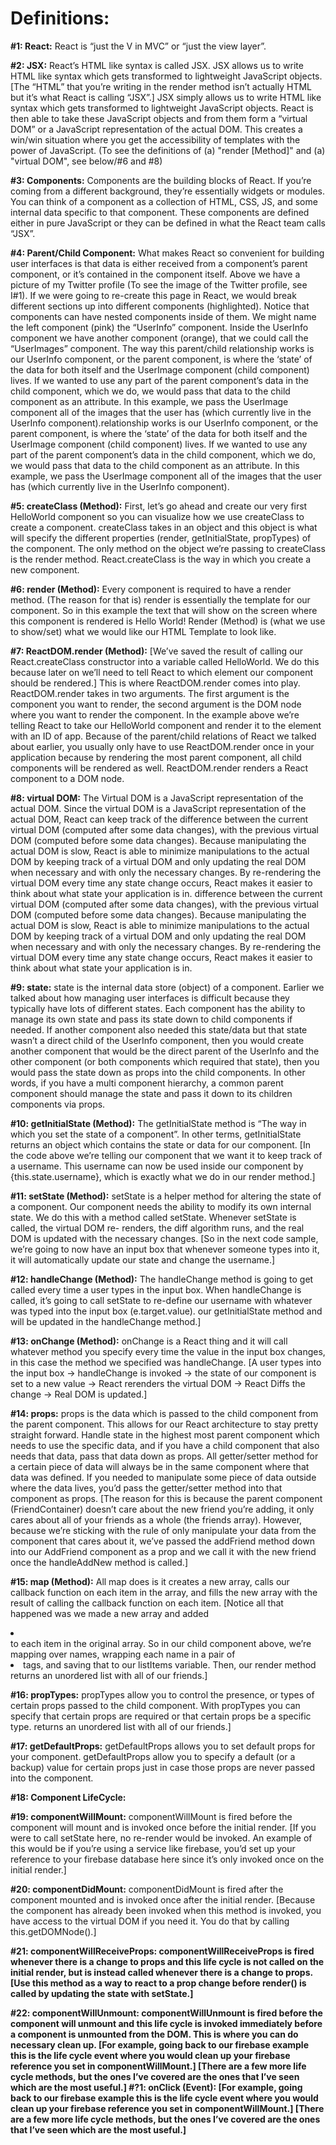 <h1>Definitions:</h1>

<b>#1: React:</b>
React is “just the V in MVC” or “just the view layer”.

<b>#2: JSX:</b>
React’s HTML like syntax is called JSX. JSX allows us to write HTML like syntax which gets transformed to lightweight JavaScript objects. [The “HTML” that you’re writing in the render method isn’t actually HTML but it’s what React is calling “JSX”.] JSX simply allows us to write HTML like syntax which gets transformed to lightweight JavaScript objects. React is then able to take these JavaScript objects and from them form a “virtual DOM” or a JavaScript representation of the actual DOM. This creates a win/win situation where you get the accessibility of templates with the power of JavaScript.
(To see the definitions of (a) "render [Method]" and (a) "virtual DOM", see below/#6 and #8)

<b>#3: Components:</b>
Components are the building blocks of React. If you’re coming from a different background, they’re essentially widgets or modules. You can think of a component as a collection of HTML, CSS, JS, and some internal data specific to that component. These components are defined either in pure JavaScript or they can be defined in what the React team calls “JSX”.

<b>#4: Parent/Child Component:</b>
What makes React so convenient for building user interfaces is that data is either received from a component’s parent component, or it’s contained in the component itself.
Above we have a picture of my Twitter profile (To see the image of the Twitter profile, see I#1). If we were going to re-create this page in React, we would break different sections up into different components (highlighted). Notice that components can have nested components inside of them. We might name the left component (pink) the “UserInfo” component. Inside the UserInfo component we have another component (orange), that we could call the “UserImages” component. The way this parent/child relationship works is our UserInfo component, or the parent component, is where the ‘state’ of the data for both itself and the UserImage component (child component) lives. If we wanted to use any part of the parent component’s data in the child
component, which we do, we would pass that data to the child component as an attribute. In this example, we pass the UserImage component all of the images that the user has (which currently live in the UserInfo component).relationship works is our UserInfo component, or the parent component, is where the ‘state’ of the data for both itself and the UserImage component (child component) lives. If we wanted to use any part of the parent component’s data in the child
 component, which we do, we would pass that data to the child component as an attribute. In this example, we pass the UserImage component all of the images that the user has (which currently live in the UserInfo component).

<b>#5: createClass (Method):</b>
First, let’s go ahead and create our very first HelloWorld component so you can visualize how we use createClass to create a component. createClass takes in an object and this object is
what will specify the different properties (render, getInitialState, propTypes) of the component. The only method on the object we’re passing to createClass is the render method. React.createClass is the way in which you create a new component.

<b>#6: render (Method):</b>
Every component is required to have a render method. (The reason for that is) render is essentially the template for our component. So in this example the text that will show on the screen where this component is rendered is Hello World! Render (Method) is (what we use to show/set) what we would like our HTML Template to look like.

<b>#7: ReactDOM.render (Method):</b>
[We’ve saved the result of calling our React.createClass constructor into a variable called HelloWorld. We do this because later on we’ll need to tell React to which element our component should be rendered.] This is where ReactDOM.render comes into play. ReactDOM.render takes in two arguments. The first argument is the component you want to render, the second argument is the DOM node where you want to render the component. In the example above we’re telling React to take our HelloWorld component and render it to the element with an ID of app. Because of the parent/child relations of React we talked about earlier, you usually only have to use ReactDOM.render once in your application because by rendering the most parent component, all child components will be rendered as well. ReactDOM.render renders a React component to a DOM node.

<b>#8: virtual DOM:</b>
The Virtual DOM is a JavaScript representation of the actual DOM. Since the virtual DOM is a JavaScript representation of the actual DOM, React can keep track of the difference between the current virtual DOM (computed after some data changes), with the previous virtual DOM (computed before some data changes). Because manipulating the actual DOM is slow, React is able to minimize manipulations to the
actual DOM by keeping track of a virtual DOM and only updating the real DOM when necessary and with only the necessary changes. By re-rendering the virtual DOM every time any state change occurs, React makes it easier to think about what state your application is in.
difference between the current virtual DOM (computed after some data changes),
with the previous virtual DOM (computed before some data changes). Because manipulating the actual DOM is slow, React is able to minimize manipulations to the
actual DOM by keeping track of a virtual DOM and only updating the real DOM when necessary and with only the necessary changes. By re-rendering the virtual DOM every time any state change occurs, React makes it easier to think about what state your application is in.

<b>#9: state:</b>
state is the internal data store (object) of a component.
Earlier we talked about how managing user interfaces is difficult because they typically have lots of different states. Each component has the ability to manage its own state and pass its state down to child components if needed.
If another component also needed this state/data but that state wasn’t a direct child of the UserInfo component, then you would create another component that would be the direct parent of the UserInfo and the other component (or both components which required that state), then you would pass the state down as props into the child components. In other words, if you have a multi component hierarchy, a common parent component should manage the state and pass it down to its children components via props.

<b>#10: getInitialState (Method):</b>
The getInitialState method is “The way in which you set the state of a component”. In other terms, getInitialState returns an object which contains the state or data for our component. [In the code above we’re telling our component that we want it to keep track of a username. This username can now be used inside our component by {this.state.username}, which is exactly what we do in our render method.]

<b>#11: setState (Method):</b>
setState is a helper method for altering the state of a component. Our component needs the ability to modify its own internal state. We do this with a method called setState. Whenever setState is called, the virtual DOM re- renders, the diff algorithm runs, and the real DOM is updated with the necessary changes.
[So in the next code sample, we’re going to now have an input box that whenever someone types into it, it will automatically update our state and change the username.]

<b>#12: handleChange (Method):</b>
The handleChange method is going to get called every time a user types in the input box. When handleChange is called, it’s going to call setState to re-define our username with whatever was typed into the input box (e.target.value).
 our getInitialState method and will be updated in the handleChange method.]

<b>#13: onChange (Method):</b>
onChange is a React thing and it will call whatever method you specify every time the value in the input box changes, in this case the method we specified was handleChange.
[A user types into the input box → handleChange is invoked → the state of our component is set to a new value → React rerenders the virtual DOM → React Diffs the change → Real DOM is updated.]

<b>#14: props:</b>
props is the data which is passed to the child component from the parent component. This allows for our React architecture to stay pretty straight forward. Handle state in the highest most parent component which needs to use the specific data, and if you have a child component that also needs that data, pass that data down as props.
All getter/setter method for a certain piece of data will always be in the same component where that data was defined. If you needed to manipulate some piece of data outside where the data lives, you’d pass the getter/setter method into that component as props.
[The reason for this is because the parent component (FriendContainer) doesn’t care about the new friend you’re adding, it only cares about all of your friends as a whole (the friends array). However, because we’re sticking with the rule of only manipulate your data from the component that cares about it, we’ve passed the addFriend method down into our AddFriend component as a prop and we call it with the new friend once the handleAddNew method is called.]

<b>#15: map (Method):</b>
All map does is it creates a new array, calls our callback function on each item in the array, and fills the new array with the result of calling the callback function on each item.
[Notice all that happened was we made a new array and added <li> </li> to each item in the original array.
So in our child component above, we’re mapping over names, wrapping each name in a pair of <li> tags, and saving that to our listItems variable. Then, our render method returns an unordered list with all of our friends.]

<b>#16: propTypes:</b>
propTypes allow you to control the presence, or types of certain props passed to the child component. With propTypes you can specify that certain props are required or that certain props be a specific type.
returns an unordered list with all of our friends.]

<b>#17: getDefaultProps:</b>
getDefaultProps allows you to set default props for your component. getDefaultProps allow you to specify a default (or a backup) value for certain props just in case those props are never passed into the component.

<b>#18: Component LifeCycle:</b>

<b>#19: componentWillMount:</b>
componentWillMount is fired before the component will mount and is invoked once before the initial render.
[If you were to call setState here, no re-render would be invoked. An example of this would be if you’re using a service like firebase, you’d set up your reference to your firebase database here since it’s only invoked once on the initial render.]

<b>#20: componentDidMount:</b>
componentDidMount is fired after the component mounted and is invoked once after the initial render.
[Because the component has already been invoked when this method is invoked, you have access to the virtual DOM if you need it. You do that by calling this.getDOMNode().]

<b>#21: componentWillReceiveProps:<b>
componentWillReceiveProps is fired whenever there is a change to props and this life cycle is not called on the initial render, but is instead called whenever there is a change to props.
[Use this method as a way to react to a prop change before render() is called by updating the state with setState.]

<b>#22: componentWillUnmount:<b>
componentWillUnmount is fired before the component will unmount and this life cycle is invoked immediately before a component is unmounted from the DOM. This is where you can do necessary clean up. [For example, going back to our firebase example this is the life cycle event where you would clean up your firebase reference you set in componentWillMount.]
[There are a few more life cycle methods, but the ones I’ve covered are the ones that
I’ve seen which are the most useful.] #?1: onClick (Event):
[For example, going back to our firebase example this is the life cycle event where you
would clean up your firebase reference you set in componentWillMount.]
[There are a few more life cycle methods, but the ones I’ve covered are the ones that
I’ve seen which are the most useful.]
